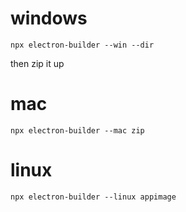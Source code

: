 # windows

```
npx electron-builder --win --dir
```

then zip it up

# mac

```
npx electron-builder --mac zip
```

# linux

```
npx electron-builder --linux appimage
```
